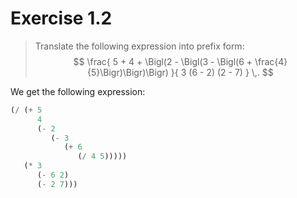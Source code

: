 # Exercise 1.2

> Translate the following expression into prefix form:
> $$
> \frac{
>     5
>     + 4
>     + \Bigl(2 - \Bigl(3 - \Bigl(6 + \frac{4}{5}\Bigr)\Bigr)\Bigr)
> }{
>     3 (6 - 2) (2 - 7)
> } \,.
> $$



We get the following expression:
```scheme
(/ (+ 5
      4
      (- 2
         (- 3
            (+ 6
               (/ 4 5)))))
   (* 3
      (- 6 2)
      (- 2 7)))
```
